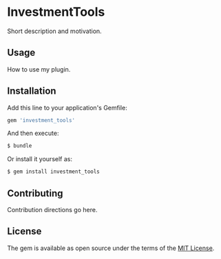 # InvestmentTools
Short description and motivation.

## Usage
How to use my plugin.

## Installation
Add this line to your application's Gemfile:

```ruby
gem 'investment_tools'
```

And then execute:
```bash
$ bundle
```

Or install it yourself as:
```bash
$ gem install investment_tools
```

## Contributing
Contribution directions go here.

## License
The gem is available as open source under the terms of the [MIT License](https://opensource.org/licenses/MIT).
